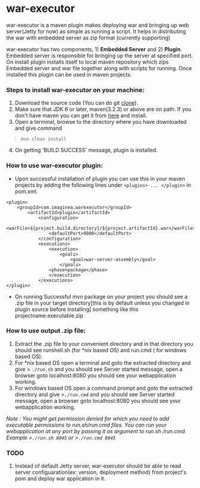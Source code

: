 war-executor
=========
war-executor is a maven plugin makes deploying war and bringing up web server(Jetty for now) as simple as running a script. It helps in distributing the war with embedded server as zip format (currently supporting)
 
war-executor has two components, 1) **Embedded Server** and 2) **Plugin**. Embedded server is responsible for bringing up the server at specified port. On install plugin installs itself to local
maven repository which zips Embedded server and war file together along with scripts for running. Once installed this plugin can be used in maven projects. 

### Steps to install war-executor on your machine:
1. Download the source code (You can do git <a href='http://git-scm.com/docs/git-clone'>clone</a>).
2. Make sure that JDK 6 or later, maven(3.2.3) or above are on path. If you don't have maven you can get it from <a href='http://maven.apache.org/download.cgi'>here</a> and install.
3. Open a terminal, browse to the directory where you have downloaded 
and give command  
> ```mvn clean install```
4. On getting 'BUILD SUCCESS' message, plugin is installed.

### How to use war-executor plugin:
* Upon successful installation of plugin you can use this in your maven projects by adding the following lines under ``` <plugins> ... </plugin> ``` in pom.xml.
```
<plugin>
	<groupId>com.imaginea.warexecutor</groupId>
		<artifactId>plugin</artifactId>
			<configuration>
				<warFile>${project.build.directory}/${project.artifactId}.war</warFile>
				<defaultPort>9000</defaultPort>
			</configuration>
			<executions>
				<execution>
					<goals>
						<goal>war-server-assembly</goal>
					</goals>
				<phase>package</phase>
				</execution>
			</executions>
</plugin> 
```
* On running Successful mvn package on your project you should see a .zip file in your target directory[this is by default unless you changed in plugin source before installing] something like this projectname.executable.zip

### How to use output .zip file:
1. Extract the .zip file to your convenient directory and in that directory you should see runshell.sh (for *nix based OS) and run.cmd ( for windows based OS).
2. For *nix based OS
open a terminal and goto the extracted directory and give > ```./run.sh``` and you should see Server started message, open a browser goto localhost:8080 you should see your webapplication working.
3. For windows based OS
open a command prompt and goto the extracted directory and give >```./run.cmd``` and you should see Server started message, open a browser goto localhost:8080 you should see your webapplication working.

*Note : You might get permission denied for which you need to add executable permissions to run.sh/run.cmd files.
You can run your webapplication at any port by passing it as argument to run.sh /run.cmd.
Example >```./run.sh 8045``` or >```./run.cmd 8045```*

### TODO
1. Instead of default Jetty server, war-executor should be able to read server configuaration(ex: version,  deployment method) from project's pom and deploy war application in it.
